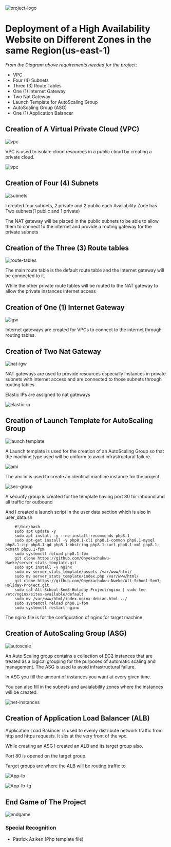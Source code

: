 ![project-logo](/images/AltSchool-Holiday-Sem3.jpeg)

# Deployment of a High Availability Website on Different Zones in the same Region(us-east-1)

_From the Diagram above requirements needed for the project_:

- VPC
- Four (4) Subnets
- Three (3) Route Tables
- One (1) Internet Gateway
- Two Nat Gateway
- Launch Template for AutoScaling Group
- AutoScaling Group (ASG)
- One (1) Application Balancer

## Creation of A Virtual Private Cloud (VPC)

![vpc](/images/vpc.png)

VPC is used to isolate cloud resources in a public cloud by creating a private cloud.

![vpc](/images/vpc2.png)

## Creation of Four (4) Subnets 

![subnets](/images/subnet.png)

I created four subnets, 2 private and 2 public each Availability Zone has Two subnets(1 public and 1 private)

The NAT gateway will be placed in the public subnets to be able to allow them to connect to the internet and provide a routing gateway for the private subnets

## Creation of the Three (3) Route tables

![route-tables](/images/routetables.png)

The main route table is the default route table and the Internet gateway will be connected to it.

While the other private route tables will be routed to the NAT gateway to allow the private instances internet access

## Creation of One (1) Internet Gateway

![igw](/images/igw.png)

Internet gateways are created for VPCs to connect to the internet through routing tables.

## Creation of Two Nat Gateway

![nat-igw](/images/nat.png)

NAT gateways are used to provide resources especially instances in private subnets with internet access and are connected to those subnets through routing tables.

Elastic IPs are assigned to nat gateways

![elastic-ip](/images/eip.png)

## Creation of Launch Template for AutoScaling Group

![launch template](/images/launch-temp.png)

A Launch template is used for the creation of an AutoScaling Group so that the machine type used will be uniform to avoid infrastructural failure.

![ami](/images/ami.png)

The ami id is used to create an identical machine instance for the project.

![sec-group](/images/web-sec-group.png)

A security group is created for the template having port 80 for inbound and all traffic for outbound

And I created a launch script in the user data section which is also in user_data.sh

```
    #!/bin/bash
    sudo apt update -y
    sudo apt install -y --no-install-recommends php8.1
    sudo apt-get install -y php8.1-cli php8.1-common php8.1-mysql php8.1-zip php8.1-gd php8.1-mbstring php8.1-curl php8.1-xml php8.1-bcmath php8.1-fpm
    sudo systemctl reload php8.1-fpm
    git clone https://github.com/Onyekachukwu-Nweke/server_stats_template.git
    sudo apt install -y nginx
    sudo mv server_stats_template/assets /var/www/html/
    sudo mv server_stats_template/index.php /var/www/html/
    git clone https://github.com/Onyekachukwu-Nweke/Alt-School-Sem3-Holiday-Project.git
    sudo cat Alt-School-Sem3-Holiday-Project/nginx | sudo tee /etc/nginx/sites-available/default
    sudo mv /var/www/html/index.nginx-debian.html ../
    sudo systemctl reload php8.1-fpm
    sudo systemctl restart nginx
```

The nginx file is for the configuration of nginx for target machine

## Creation of AutoScaling Group (ASG)

![autoscale](/images/asg.png)

An Auto Scaling group contains a collection of EC2 instances that are treated as a logical grouping for the purposes of automatic scaling and management. The ASG is used to avoid infrastructural failure.

In ASG you fill the amount of instances you want at every given time.

You can also fill in the subnets and avaialability zones where the instances will be created.

![net-instances](/images/asg-net.png)

## Creation of Application Load Balancer (ALB)

Application Load Balancer is used to evenly distribute network traffic from http and https requests. It sits at the very front of the vpc.

While creating an ASG I created an ALB and its target group also.

Port 80 is opened on the target group.

Target groups are where the ALB will be routing traffic to.

![App-lb](images/alb.png)

![App-lb-tg](images/lb-tg.png)

## End Game of The Project

![endgame](images/endgame.png)

### Special Recognition
- Patrick Aziken (Php template file)